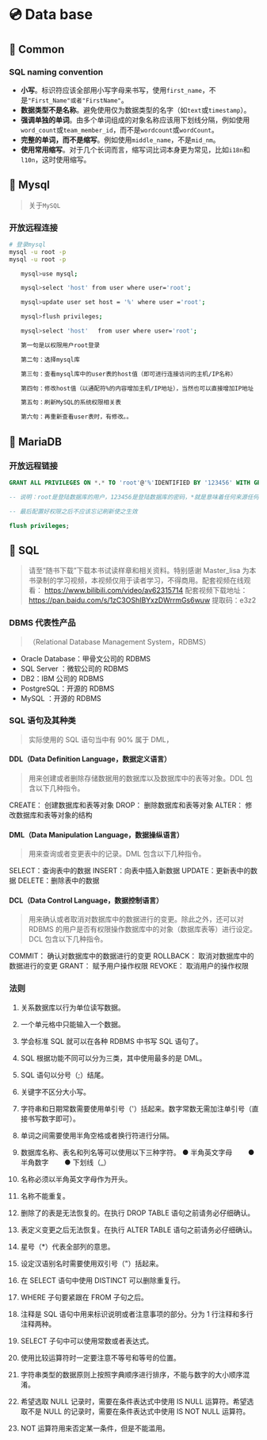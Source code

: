 # 💿 Data base

## 📌 Common

### SQL naming convention

- **小写**。标识符应该全部用小写字母来书写，使用`first_name`，不是`"First_Name"或者"FirstName"`。
- **数据类型不是名称**。避免使用仅为数据类型的名字（如`text`或`timestamp`）。
- **强调单独的单词**。由多个单词组成的对象名称应该用下划线分隔，例如使用`word_count`或`team_member_id`，而不是`wordcount`或`wordCount`。
- **完整的单词，而不是缩写**。例如使用`middle_name`，不是`mid_nm`。
- **使用常用缩写**。对于几个长词而言，缩写词比词本身更为常见，比如`i18n`和`l10n`，这时使用缩写。

## 📌 Mysql

> 关于`MySQL`

### 开放远程连接

```bash
# 登录mysql
mysql -u root -p
mysql -u root -p

　　mysql>use mysql;

　　mysql>select 'host' from user where user='root';

　　mysql>update user set host = '%' where user ='root';

　　mysql>flush privileges;

　　mysql>select 'host'　 from user where user='root';

　　第一句是以权限用户root登录

　　第二句：选择mysql库

　　第三句：查看mysql库中的user表的host值（即可进行连接访问的主机/IP名称）

　　第四句：修改host值（以通配符%的内容增加主机/IP地址），当然也可以直接增加IP地址

　　第五句：刷新MySQL的系统权限相关表

　　第六句：再重新查看user表时，有修改。。
```

## 📌 MariaDB

### 开放远程链接

```sql
GRANT ALL PRIVILEGES ON *.* TO 'root'@'%'IDENTIFIED BY '123456' WITH GRANT OPTION;

-- 说明：root是登陆数据库的用户，123456是登陆数据库的密码，*就是意味着任何来源任何主机反正就是权限很大的样子。

-- 最后配置好权限之后不应该忘记刷新使之生效

flush privileges;
```

## 📌 SQL

> 请至“随书下载”下载本书试读样章和相关资料。特别感谢 Master_lisa 为本书录制的学习视频，本视频仅用于读者学习，不得商用。配套视频在线观看： https://www.bilibili.com/video/av62315714 配套视频下载地址： https://pan.baidu.com/s/1zC3OShIBYxzDWrrmGs6wuw 提取码：e3z2

### DBMS 代表性产品

> （Relational Database Management System，RDBMS）

- Oracle Database：甲骨文公司的 RDBMS
- SQL Server ：微软公司的 RDBMS
- DB2：IBM 公司的 RDBMS
- PostgreSQL：开源的 RDBMS
- MySQL ：开源的 RDBMS

### SQL 语句及其种类

> 实际使用的 SQL 语句当中有 90% 属于 DML，

#### DDL（Data Definition Language，数据定义语言）

> 用来创建或者删除存储数据用的数据库以及数据库中的表等对象。DDL 包含以下几种指令。

CREATE： 创建数据库和表等对象 DROP： 删除数据库和表等对象 ALTER： 修改数据库和表等对象的结构

#### DML（Data Manipulation Language，数据操纵语言）

> 用来查询或者变更表中的记录。DML 包含以下几种指令。

SELECT：查询表中的数据 INSERT：向表中插入新数据 UPDATE：更新表中的数据 DELETE：删除表中的数据

#### DCL（Data Control Language，数据控制语言）

> 用来确认或者取消对数据库中的数据进行的变更。除此之外，还可以对 RDBMS 的用户是否有权限操作数据库中的对象（数据库表等）进行设定。DCL 包含以下几种指令。

COMMIT： 确认对数据库中的数据进行的变更 ROLLBACK： 取消对数据库中的数据进行的变更 GRANT： 赋予用户操作权限 REVOKE： 取消用户的操作权限

### 法则

1. 关系数据库以行为单位读写数据。
2. 一个单元格中只能输入一个数据。
3. 学会标准 SQL 就可以在各种 RDBMS 中书写 SQL 语句了。
4. SQL 根据功能不同可以分为三类，其中使用最多的是 DML。
5. SQL 语句以分号（;）结尾。
6. 关键字不区分大小写。
7. 字符串和日期常数需要使用单引号（'）括起来。数字常数无需加注单引号（直接书写数字即可）。
8. 单词之间需要使用半角空格或者换行符进行分隔。
9. 数据库名称、表名和列名等可以使用以下三种字符。 ● 半角英文字母　　 ● 半角数字　　 ● 下划线（\_）
10. 名称必须以半角英文字母作为开头。
11. 名称不能重复。
12. 删除了的表是无法恢复的。在执行 DROP TABLE 语句之前请务必仔细确认。
13. 表定义变更之后无法恢复。在执行 ALTER TABLE 语句之前请务必仔细确认。

14. 星号（\*）代表全部列的意思。
15. 设定汉语别名时需要使用双引号（"）括起来。
16. 在 SELECT 语句中使用 DISTINCT 可以删除重复行。
17. WHERE 子句要紧跟在 FROM 子句之后。
18. 注释是 SQL 语句中用来标识说明或者注意事项的部分。分为 1 行注释和多行注释两种。
19. SELECT 子句中可以使用常数或者表达式。
20. 使用比较运算符时一定要注意不等号和等号的位置。
21. 字符串类型的数据原则上按照字典顺序进行排序，不能与数字的大小顺序混淆。
22. 希望选取 NULL 记录时，需要在条件表达式中使用 IS NULL 运算符。希望选取不是 NULL 的记录时，需要在条件表达式中使用 IS NOT NULL 运算符。
23. NOT 运算符用来否定某一条件，但是不能滥用。

